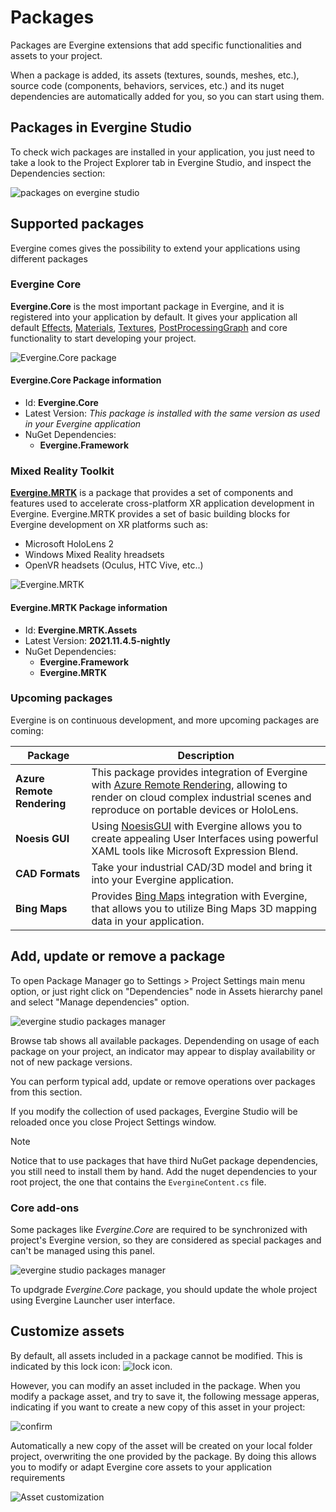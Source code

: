 # Packages

Packages are Evergine extensions that add specific functionalities and assets to your project.

When a package is added, its assets (textures, sounds, meshes, etc.), source code (components, behaviors, services, etc.) and its nuget dependencies are automatically added for you, so you can start using them.

## Packages in Evergine Studio

To check wich packages are installed in your application, you just need to take a look to the Project Explorer tab in Evergine Studio, and inspect the Dependencies section:

![packages on evergine studio](Images/mrtk_package.png)

## Supported packages

Evergine comes gives the possibility to extend your applications using different packages

### Evergine Core

**Evergine.Core** is the most important package in Evergine, and it is registered into your application by default. It gives your application all default [Effects](../graphics/effects/builtin_effects.md), [Materials](../graphics/materials/index.md), [Textures](../graphics/textures/index.md), [PostProcessingGraph](../graphics/postprocessing_graph/index.md) and core functionality to start developing your project.

![Evergine.Core package](Images/evergine_core.png)

#### Evergine.Core Package information
* Id: **Evergine.Core**
* Latest Version: *This package is installed with the same version as used in your Evergine application*
* NuGet Dependencies:
  * **Evergine.Framework**

### Mixed Reality Toolkit

[**Evergine.MRTK**](https://github.com/EvergineTeam/MixedRealityToolkit) is a package that provides a set of components and features used to accelerate cross-platform XR application development in Evergine.
Evergine.MRTK provides a set of basic building blocks for Evergine development on XR platforms such as:
* Microsoft HoloLens 2
* Windows Mixed Reality hreadsets
* OpenVR headsets (Oculus, HTC Vive, etc..)

![Evergine.MRTK](Images/MRTK_Examples.png)

#### Evergine.MRTK Package information
* Id: **Evergine.MRTK.Assets**
* Latest Version: **2021.11.4.5-nightly**
* NuGet Dependencies:
  * **Evergine.Framework**
  * **Evergine.MRTK**

### Upcoming packages

Evergine is on continuous development, and more upcoming packages are coming:

| Package | Description | 
| --- | --- |
| **Azure Remote Rendering** | This package provides integration of Evergine with [Azure Remote Rendering](https://azure.microsoft.com/es-es/services/remote-rendering/), allowing to render on cloud complex industrial scenes and reproduce on portable devices or HoloLens. |
| **Noesis GUI** | Using [NoesisGUI](https://www.noesisengine.com/) with Evergine allows you to create appealing User Interfaces using powerful XAML tools like Microsoft Expression Blend. |
| **CAD Formats** | Take your industrial CAD/3D model and bring it into your Evergine application. |
| **Bing Maps** | Provides [Bing Maps](https://www.bingmapsportal.com/) integration with Evergine, that allows you to utilize Bing Maps 3D mapping data in your application. |

## Add, update or remove a package

To open Package Manager go to Settings > Project Settings main menu option, or just right click on "Dependencies" node in Assets hierarchy panel and select "Manage dependencies" option.

![evergine studio packages manager](Images/package_manager.png)

Browse tab shows all available packages. Dependending on usage of each package on your project, an indicator may appear to display availability or not of new package versions.

You can perform typical add, update or remove operations over packages from this section.

If you modify the collection of used packages, Evergine Studio will be reloaded once you close Project Settings window.

> [!Note]
> Notice that to use packages that have third NuGet package dependencies, you still need to install them by hand. Add the nuget dependencies to your root project, the one that contains the `EvergineContent.cs` file.

### Core add-ons
Some packages like _Evergine.Core_ are required to be synchronized with project's Evergine version, so they are considered as special packages and can't be managed using this panel.

![evergine studio packages manager](Images/package_manager_protected.png)

To updgrade _Evergine.Core_ package, you should update the whole project using Evergine Launcher user interface.

## Customize assets

By default, all assets included in a package cannot be modified. This is indicated by this lock icon: ![lock icon](Images/locked_icon.png).

However, you can modify an asset included in the package. When you modify a package asset, and try to save it, the following message apperas, indicating if you want to create a new copy of this asset in your project:

![confirm](Images/package_locked_save.png)


Automatically a new copy of the asset will be created on your local folder project, overwriting the one provided by the package. By doing this allows you to modify or adapt Evergine core assets to your application requirements

![Asset customization](Images/asset_edit.png)
